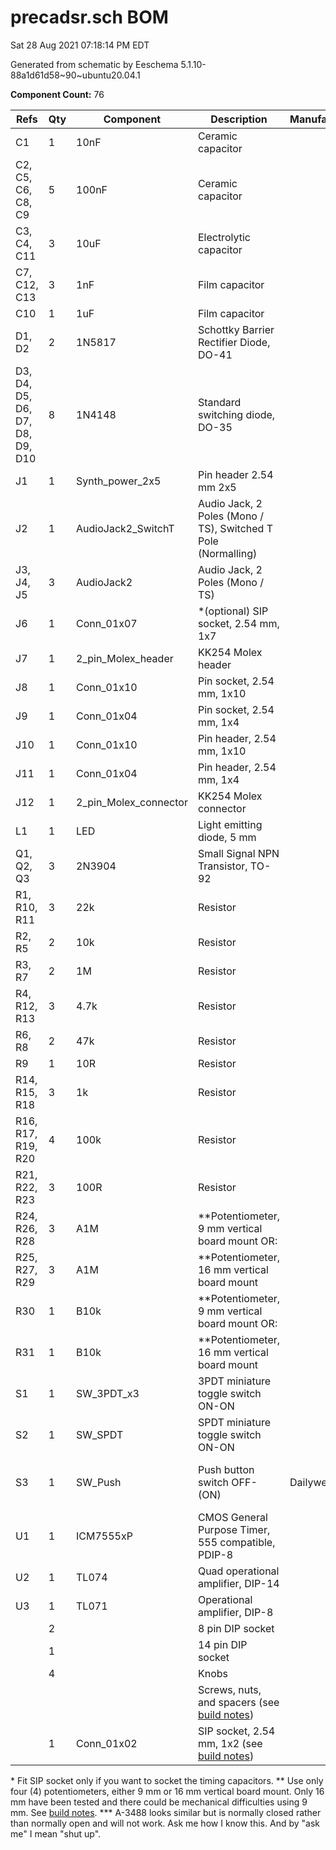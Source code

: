 # precadsr.sch BOM

Sat 28 Aug 2021 07:18:14 PM EDT

Generated from schematic by Eeschema 5.1.10-88a1d61d58~90~ubuntu20.04.1

**Component Count:** 76

| Refs | Qty | Component | Description | Manufacturer | Part | Vendor | SKU |
| ----- | --- | ---- | ----------- | ---- | ---- | ---- | ---- |
| C1 | 1 | 10nF | Ceramic capacitor |  |  | Tayda | A-962 |
| C2, C5, C6, C8, C9 | 5 | 100nF | Ceramic capacitor |  |  | Tayda | A-553 |
| C3, C4, C11 | 3 | 10uF | Electrolytic capacitor |  |  | Tayda | A-4349 |
| C7, C12, C13 | 3 | 1nF | Film capacitor |  |  | Tayda | A-1531 or A-557 |
| C10 | 1 | 1uF | Film capacitor |  |  | Tayda | A-4755 |
| D1, D2 | 2 | 1N5817 | Schottky Barrier Rectifier Diode, DO-41 |  |  | Tayda | A-159 |
| D3, D4, D5, D6, D7, D8, D9, D10 | 8 | 1N4148 | Standard switching diode, DO-35 |  |  | Tayda | A-157 |
| J1 | 1 | Synth_power_2x5 | Pin header 2.54 mm 2x5 |  |  | Tayda | A-2939 |
| J2 | 1 | AudioJack2_SwitchT | Audio Jack, 2 Poles (Mono / TS), Switched T Pole (Normalling) |  |  | Tayda | A-1121 |
| J3, J4, J5 | 3 | AudioJack2 | Audio Jack, 2 Poles (Mono / TS) |  |  | Tayda | A-1121 |
| J6 | 1 | Conn_01x07 | \*(optional) SIP socket, 2.54 mm, 1x7 |  |  | Tayda | A-1605 |
| J7 | 1 | 2_pin_Molex_header | KK254 Molex header |  |  | Tayda | A-804 |
| J8 | 1 | Conn_01x10 | Pin socket, 2.54 mm, 1x10 |  |  |  |  |
| J9 | 1 | Conn_01x04 | Pin socket, 2.54 mm, 1x4 |  |  |  |  |
| J10 | 1 | Conn_01x10 | Pin header, 2.54 mm, 1x10 |  |  |  |  |
| J11 | 1 | Conn_01x04 | Pin header, 2.54 mm, 1x4 |  |  |  |  |
| J12 | 1 | 2_pin_Molex_connector | KK254 Molex connector |  |  | Tayda | A-826 |
| L1 | 1 | LED | Light emitting diode, 5 mm |  |  |  |  |
| Q1, Q2, Q3 | 3 | 2N3904 | Small Signal NPN Transistor, TO-92 |  |  | Tayda | A-111 |
| R1, R10, R11 | 3 | 22k | Resistor |  |  |  |  |
| R2, R5 | 2 | 10k | Resistor |  |  |  |  |
| R3, R7 | 2 | 1M | Resistor |  |  |  |  |
| R4, R12, R13 | 3 | 4.7k | Resistor |  |  |  |  |
| R6, R8 | 2 | 47k | Resistor |  |  |  |  |
| R9 | 1 | 10R | Resistor |  |  |  |  |
| R14, R15, R18 | 3 | 1k | Resistor |  |  |  |  |
| R16, R17, R19, R20 | 4 | 100k | Resistor |  |  |  |  |
| R21, R22, R23 | 3 | 100R | Resistor |  |  |  |  |
| R24, R26, R28 | 3 | A1M | \*\*Potentiometer, 9 mm vertical board mount OR: |  |  | Tayda | A-1672 |
| R25, R27, R29 | 3 | A1M | \*\*Potentiometer, 16 mm vertical board mount |  | | Tayda | A-1157 or A-2425 |
| R30 | 1 | B10k | \*\*Potentiometer, 9 mm vertical board mount OR: |  |  | Tayda | A-1847 |
| R31 | 1 | B10k | \*\*Potentiometer, 16 mm vertical board mount |  |  | Tayda | A-1624 or A-2969 |
| S1 | 1 | SW_3PDT_x3 | 3PDT miniature toggle switch ON-ON |  |  | Tayda | A-1955 |
| S2 | 1 | SW_SPDT | SPDT miniature toggle switch ON-ON |  |  | Tayda | A-3186 |
| S3 | 1 | SW_Push | Push button switch OFF-(ON) | Dailywell | PAS6B3M1CESA3-5 or PAS6B3M1CESA2-5 | Tayda | A-3486 or A-3487\*\*\* |
| U1 | 1 | ICM7555xP | CMOS General Purpose Timer, 555 compatible, PDIP-8 |  |  |  |  |
| U2 | 1 | TL074 | Quad operational amplifier, DIP-14 |  |  | Tayda | A-1138 |
| U3 | 1 | TL071 | Operational amplifier, DIP-8 |  |  | Tayda | A-1135 |
| | 2 | | 8 pin DIP socket | | | Tayda | A-001 |
| | 1 | | 14 pin DIP socket | | | Tayda | A-004 |
| | 4 | | Knobs | | | |
| | | | Screws, nuts, and spacers (see [build notes](build.md))
| | 1 | Conn_01x02 | SIP socket, 2.54 mm, 1x2 (see [build notes](build.md)) |  |  | Tayda | A-1605 |

\* Fit SIP socket only if you want to socket the timing capacitors.
\*\* Use only four (4) potentiometers, either 9 mm or 16 mm vertical board mount. Only 16 mm have been tested and there could be mechanical difficulties using 9 mm. See [build notes](build.md).
\*\*\* A-3488 looks similar but is normally closed rather than normally open and will not work. Ask me how I know this. And by "ask me" I mean "shut up".
